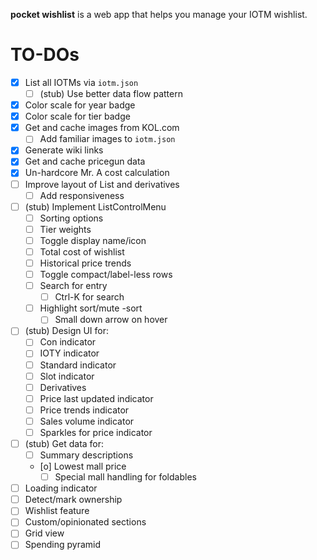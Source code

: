 **pocket wishlist** is a web app that helps you manage your IOTM wishlist.

# TO-DOs

- [x] List all IOTMs via `iotm.json`
  - [ ] (stub) Use better data flow pattern
- [x] Color scale for year badge
- [x] Color scale for tier badge
- [x] Get and cache images from KOL.com
  - [ ] Add familiar images to `iotm.json`
- [x] Generate wiki links
- [x] Get and cache pricegun data
- [x] Un-hardcore Mr. A cost calculation
- [ ] Improve layout of List and derivatives
  - [ ] Add responsiveness
- [ ] (stub) Implement ListControlMenu
  - [ ] Sorting options
  - [ ] Tier weights
  - [ ] Toggle display name/icon
  - [ ] Total cost of wishlist
  - [ ] Historical price trends
  - [ ] Toggle compact/label-less rows
  - [ ] Search for entry
    - [ ] Ctrl-K for search
  - [ ] Highlight sort/mute -sort
    - [ ] Small down arrow on hover
- [ ] (stub) Design UI for:
  - [ ] Con indicator
  - [ ] IOTY indicator
  - [ ] Standard indicator
  - [ ] Slot indicator
  - [ ] Derivatives
  - [ ] Price last updated indicator
  - [ ] Price trends indicator
  - [ ] Sales volume indicator
  - [ ] Sparkles for price indicator
- [ ] (stub) Get data for:
  - [ ] Summary descriptions
  - [o] Lowest mall price
    - [ ] Special mall handling for foldables
- [ ] Loading indicator
- [ ] Detect/mark ownership
- [ ] Wishlist feature
- [ ] Custom/opinionated sections
- [ ] Grid view
- [ ] Spending pyramid
